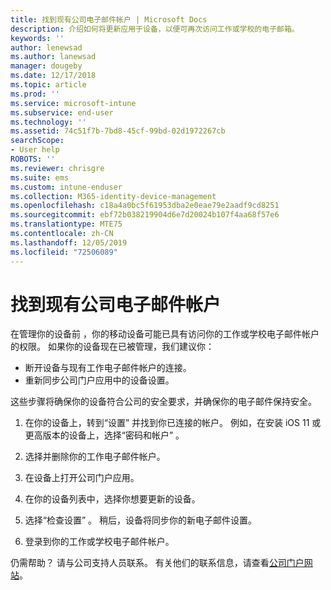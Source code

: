 ```yaml
---
title: 找到现有公司电子邮件帐户 | Microsoft Docs
description: 介绍如何将更新应用于设备，以便可再次访问工作或学校的电子邮箱。
keywords: ''
author: lenewsad
ms.author: lanewsad
manager: dougeby
ms.date: 12/17/2018
ms.topic: article
ms.prod: ''
ms.service: microsoft-intune
ms.subservice: end-user
ms.technology: ''
ms.assetid: 74c51f7b-7bd8-45cf-99bd-02d1972267cb
searchScope:
- User help
ROBOTS: ''
ms.reviewer: chrisgre
ms.suite: ems
ms.custom: intune-enduser
ms.collection: M365-identity-device-management
ms.openlocfilehash: c18a4a0bc5f61953dba2e0eae79e2aadf9cd8251
ms.sourcegitcommit: ebf72b038219904d6e7d20024b107f4aa68f57e6
ms.translationtype: MTE75
ms.contentlocale: zh-CN
ms.lasthandoff: 12/05/2019
ms.locfileid: "72506089"
---
```

# <a name="an-existing-company-email-account-was-found"></a>找到现有公司电子邮件帐户

在管理你的设备前  ，你的移动设备可能已具有访问你的工作或学校电子邮件帐户的权限。 如果你的设备现在已被管理，我们建议你：

* 断开设备与现有工作电子邮件帐户的连接。
* 重新同步公司门户应用中的设备设置。  

这些步骤将确保你的设备符合公司的安全要求，并确保你的电子邮件保持安全。

1. 在你的设备上，转到“设置”  并找到你已连接的帐户。 例如，在安装 iOS 11 或更高版本的设备上，选择“密码和帐户”  。
 
2. 选择并删除你的工作电子邮件帐户。

3. 在设备上打开公司门户应用。  

4. 在你的设备列表中，选择你想要更新的设备。

5. 选择“检查设置”  。 稍后，设备将同步你的新电子邮件设置。

6. 登录到你的工作或学校电子邮件帐户。

仍需帮助？ 请与公司支持人员联系。 有关他们的联系信息，请查看[公司门户网站](https://go.microsoft.com/fwlink/?linkid=2010980)。

